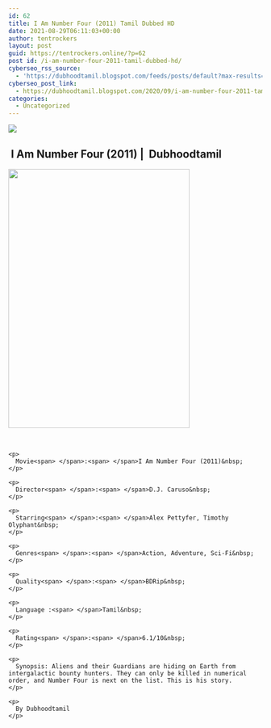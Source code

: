 ```yaml
---
id: 62
title: I Am Number Four (2011) Tamil Dubbed HD
date: 2021-08-29T06:11:03+00:00
author: tentrockers
layout: post
guid: https://tentrockers.online/?p=62
post id: /i-am-number-four-2011-tamil-dubbed-hd/
cyberseo_rss_source:
  - 'https://dubhoodtamil.blogspot.com/feeds/posts/default?max-results=150&start-index=1'
cyberseo_post_link:
  - https://dubhoodtamil.blogspot.com/2020/09/i-am-number-four-2011-tamil-dubbed-hd.html
categories:
  - Uncategorized
---
```

<div class="media_block">
  <img src="https://1.bp.blogspot.com/--jS1XgJseGU/X2yLi1LJ5dI/AAAAAAAACiI/XuOUXosCuUcVY6gCyIyxaLBu_8HvBwa1QCNcBGAsYHQ/s72-w359-h513-c/i-am-number-four-523594570931a.jpg" class="media_thumbnail" />
</div>

## **&nbsp;I Am Number Four (2011) |&nbsp; Dubhoodtamil**

<div>
  <div class="separator">
    <a href="https://1.bp.blogspot.com/--jS1XgJseGU/X2yLi1LJ5dI/AAAAAAAACiI/XuOUXosCuUcVY6gCyIyxaLBu_8HvBwa1QCNcBGAsYHQ/s1426/i-am-number-four-523594570931a.jpg"><img loading="lazy" border="0" data-original-height="1426" data-original-width="1000" height="513" src="https://1.bp.blogspot.com/--jS1XgJseGU/X2yLi1LJ5dI/AAAAAAAACiI/XuOUXosCuUcVY6gCyIyxaLBu_8HvBwa1QCNcBGAsYHQ/w359-h513/i-am-number-four-523594570931a.jpg" width="359" /></a>
  </div>
  
  <p>
    <b><br /></b></div> 
    
    <p>
      Movie<span> </span>:<span> </span>I Am Number Four (2011)&nbsp;
    </p>
    
    <p>
      Director<span> </span>:<span> </span>D.J. Caruso&nbsp;
    </p>
    
    <p>
      Starring<span> </span>:<span> </span>Alex Pettyfer, Timothy Olyphant&nbsp;
    </p>
    
    <p>
      Genres<span> </span>:<span> </span>Action, Adventure, Sci-Fi&nbsp;
    </p>
    
    <p>
      Quality<span> </span>:<span> </span>BDRip&nbsp;
    </p>
    
    <p>
      Language :<span> </span>Tamil&nbsp;
    </p>
    
    <p>
      Rating<span> </span>:<span> </span>6.1/10&nbsp;
    </p>
    
    <p>
      Synopsis: Aliens and their Guardians are hiding on Earth from intergalactic bounty hunters. They can only be killed in numerical order, and Number Four is next on the list. This is his story.
    </p>
    
    <p>
      By Dubhoodtamil
    </p>